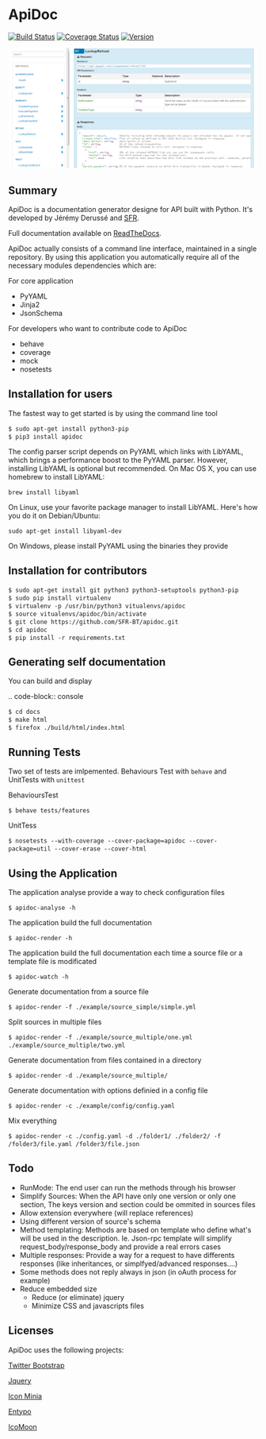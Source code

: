 ApiDoc
======

[![Build Status](https://travis-ci.org/SFR-BT/apidoc.png?branch=master)](https://travis-ci.org/SFR-BT/apidoc) [![Coverage Status](https://coveralls.io/repos/SFR-BT/apidoc/badge.png)](https://coveralls.io/r/SFR-BT/apidoc) [![Version](https://pypip.in/v/ApiDoc/badge.png)](https://pypi.python.org/pypi/ApiDoc)


![Screenshot](/docs/source/_static/screenshot_sample.png)

Summary
-------

ApiDoc is a documentation generator designe for API built with Python.
It's developed by Jérémy Derussé and [SFR](http://www.sfrbusinessteam.fr).

Full documentation available on [ReadTheDocs](https://apidoc.readthedocs.org/en/latest/).

ApiDoc actually consists of a command line interface, maintained in a single repository.
By using this application you automatically require all of the necessary modules dependencies which are:

For core application

* PyYAML
* Jinja2
* JsonSchema

For developers who want to contribute code to ApiDoc

* behave
* coverage
* mock
* nosetests


Installation for users
----------------------

The fastest way to get started is by using the command line tool

    $ sudo apt-get install python3-pip
    $ pip3 install apidoc


The config parser script depends on PyYAML which links with LibYAML, which brings a performance boost to the PyYAML parser. However, installing LibYAML is optional but recommended. On Mac OS X, you can use homebrew to install LibYAML:

    brew install libyaml

On Linux, use your favorite package manager to install LibYAML. Here's how you do it on Debian/Ubuntu:

    sudo apt-get install libyaml-dev

On Windows, please install PyYAML using the binaries they provide


Installation for contributors
-----------------------------

    $ sudo apt-get install git python3 python3-setuptools python3-pip
    $ sudo pip install virtualenv
    $ virtualenv -p /usr/bin/python3 vitualenvs/apidoc
    $ source vitualenvs/apidoc/bin/activate
    $ git clone https://github.com/SFR-BT/apidoc.git
    $ cd apidoc
    $ pip install -r requirements.txt


Generating self documentation
-----------------------------

You can build and display

.. code-block:: console

    $ cd docs
    $ make html
    $ firefox ./build/html/index.html


Running Tests
-------------

Two set of tests are imlpemented. Behaviours Test with `behave` and UnitTests with `unittest`

BehavioursTest

    $ behave tests/features


UnitTess

    $ nosetests --with-coverage --cover-package=apidoc --cover-package=util --cover-erase --cover-html


Using the Application
-------------

The application analyse provide a way to check configuration files

    $ apidoc-analyse -h


The application build the full documentation

    $ apidoc-render -h


The application build the full documentation each time a source file or a template file is modificated

    $ apidoc-watch -h


Generate documentation from a source file

    $ apidoc-render -f ./example/source_simple/simple.yml


Split sources in multiple files

    $ apidoc-render -f ./example/source_multiple/one.yml ./example/source_multiple/two.yml


Generate documentation from files contained in a directory

    $ apidoc-render -d ./example/source_multiple/


Generate documentation with options definied in a config file

    $ apidoc-render -c ./example/config/config.yaml


Mix everything

    $ apidoc-render -c ./config.yaml -d ./folder1/ ./folder2/ -f /folder3/file.yaml /folder3/file.json


Todo
----

* RunMode: The end user can run the methods through his browser
* Simplify Sources: When the API have only one version or only one section, The keys version and section could be ommited in sources files
* Allow extension everywhere (will replace references)
* Using different version of source's schema
* Method templating: Methods are based on template who define what's will be used in the description. Ie. Json-rpc template will simplify request_body/response_body and provide a real errors cases
* Multiple responses: Provide a way for a request to have differents responses (like inheritances, or simplfyed/advanced responses....)
* Some methods does not reply always in json (in oAuth process for example)
* Reduce embedded size
    * Reduce (or eliminate) jquery
    * Minimize CSS and javascripts files


Licenses
--------

ApiDoc uses the following projects:

[Twitter Bootstrap](http://twitter.github.com/bootstrap)

[Jquery](http://jquery.org/)

[Icon Minia](http://dribbble.com/shots/598215-Icon-Minia-139-Vector-Icons)

[Entypo](http://www.entypo.com/)

[IcoMoon](http://keyamoon.com/icomoon/)
